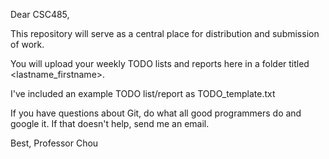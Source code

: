 Dear CSC485,

This repository will serve as a central place for distribution and submission of work.

You will upload your weekly TODO lists and reports here in a folder titled <lastname_firstname>.

I've included an example TODO list/report as TODO_template.txt

If you have questions about Git, do what all good programmers do and google it. If that doesn't help, send me an email.

Best,
Professor Chou
